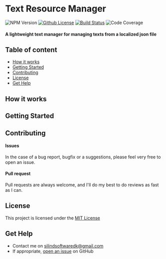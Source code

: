 # Text Resource Manager
![NPM Version](https://img.shields.io/npm/v/text-resource-manager.svg)
[![Github License](https://img.shields.io/github/license/Silind/text-resource-manager.svg)](https://github.com/Silind/Hue-Debugger-UI/blob/master/LICENSE)
[![Build Status](https://travis-ci.com/Silind/text-resource-manager.svg?branch=master)](https://travis-ci.com/Silind/Hue-Debugger-UI)
![Code Coverage](https://img.shields.io/codecov/c/github/Silind/text-resource-manager.svg)

#### A lightweight text manager for managing texts from a localized json file

## Table of content

- [How it works](#how-it-works)
- [Getting Started](#getting-started)
- [Contributing](#contributing)
- [License](#license)
- [Get Help](#get-help)

## How it works

## Getting Started

## Contributing

#### Issues
In the case of a bug report, bugfix or a suggestions, please feel very free to open an issue.

#### Pull request
Pull requests are always welcome, and I'll do my best to do reviews as fast as I can.

## License

This project is licensed under the [MIT License](https://github.com/Silind/text-resource-manager/blob/master/LICENSE)

## Get Help
- Contact me on silindsoftwaredk@gmail.com
- If appropriate, [open an issue](https://github.com/Silind/text-resource-manager/issues) on GitHub